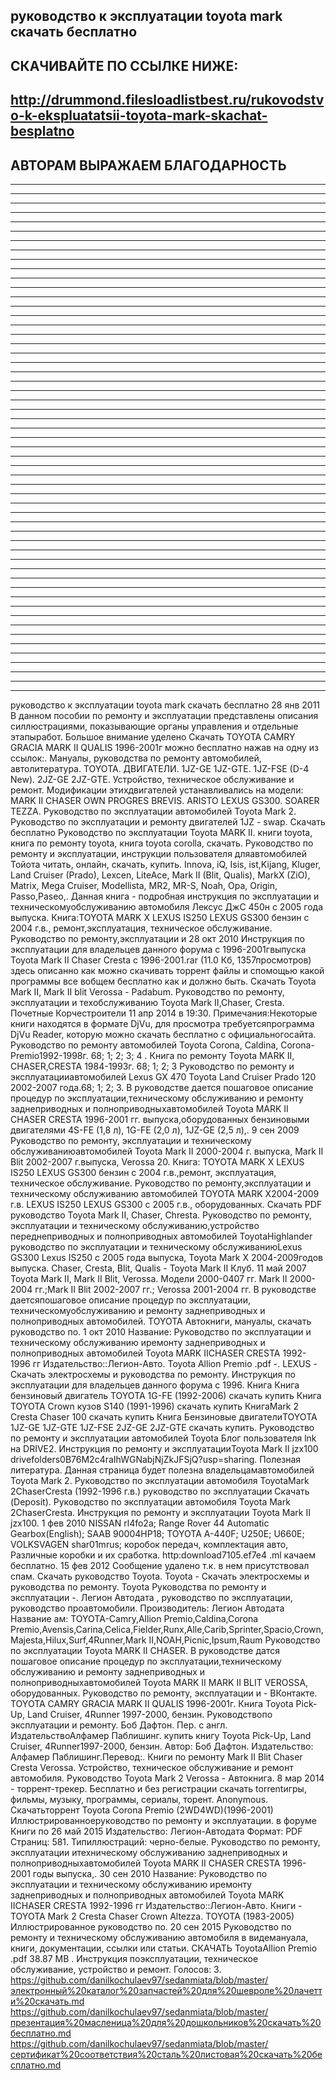 руководство к эксплуатации toyota mark скачать бесплатно
--------------------------------------------------
СКАЧИВАЙТЕ ПО ССЫЛКЕ НИЖЕ:
--------------------------------------------------
http://drummond.filesloadlistbest.ru/rukovodstvo-k-ekspluatatsii-toyota-mark-skachat-besplatno
--------------------------------------------------
АВТОРАМ ВЫРАЖАЕМ БЛАГОДАРНОСТЬ
--------------------------------------------------
--------------------------------------------------
--------------------------------------------------
--------------------------------------------------
--------------------------------------------------
--------------------------------------------------
--------------------------------------------------
--------------------------------------------------
--------------------------------------------------
--------------------------------------------------
--------------------------------------------------
--------------------------------------------------
--------------------------------------------------
--------------------------------------------------
--------------------------------------------------
--------------------------------------------------
--------------------------------------------------
--------------------------------------------------
--------------------------------------------------
--------------------------------------------------
--------------------------------------------------
--------------------------------------------------
--------------------------------------------------
--------------------------------------------------
--------------------------------------------------
--------------------------------------------------
--------------------------------------------------
--------------------------------------------------
--------------------------------------------------
--------------------------------------------------
--------------------------------------------------
--------------------------------------------------
--------------------------------------------------
--------------------------------------------------
--------------------------------------------------
--------------------------------------------------
--------------------------------------------------
--------------------------------------------------
--------------------------------------------------
--------------------------------------------------
--------------------------------------------------
--------------------------------------------------
--------------------------------------------------
--------------------------------------------------
--------------------------------------------------
--------------------------------------------------
--------------------------------------------------
--------------------------------------------------
--------------------------------------------------
--------------------------------------------------
--------------------------------------------------
--------------------------------------------------
--------------------------------------------------
--------------------------------------------------
--------------------------------------------------
--------------------------------------------------
руководство к эксплуатации toyota mark скачать бесплатно 28 янв 2011  В данном пособии по ремонту и эксплуатации представлены описания силлюстрациями, показывающие органы управления и отдельные этапыработ. Большое внимание уделено  Скачать TOYOTA CAMRY GRACIA MARK II QUALIS 1996-2001г можно бесплатно нажав на одну из ссылок:. Мануалы, руководства по ремонту автомобилей, автолитература. TOYOTA. ДВИГАТЕЛИ. 1JZ-GE  1JZ-GTE. 1JZ-FSE (D-4 New). 2JZ-GE  2JZ-GTE. Устройство, техническое обслуживание и ремонт. Модификации этихдвигателей устанавливались на модели: MARK II CHASER  OWN  PROGRES  BREVIS. ARISTO  LEXUS GS300. SOARER  TEZZA. Руководство по эксплуатации автомобилей Toyota Mark 2. Руководство по эксплуатации и ремонту двигателей 1JZ  - swap. Скачать бесплатно Руководство по эксплуатации Toyota MARK II. книги toyota, книга по ремонту toyota, книга toyota corolla, скачать. Руководство по ремонту и эксплуатации, инструкции пользователя дляавтомобилей Тойота читать, онлайн, скачать, купить.  Innova, iQ, Isis, ist,Kijang, Kluger, Land Cruiser (Prado), Lexcen, LiteAce, Mark II (Blit, Qualis), MarkX (ZiO), Matrix, Mega Cruiser, Modellista, MR2, MR-S, Noah, Opa, Origin, Passo,Paseo,. Данная книга - подробная инструкция по эксплуатации и техническомуобслуживанию автомобиля Лексус ДжС 450н с 2005 года выпуска. Книга:TOYOTA MARK X  LEXUS IS250  LEXUS GS300 бензин с 2004 г.в., ремонт,эксплуатация, техническое обслуживание. Руководство по ремонту,эксплуатации и
28 окт 2010  Инструкция по эксплуатации для владельцев данного форума с 1996-2001гвыпуска  Toyota Mark II Chaser  Cresta c 1996-2001.rar (11.0 Кб, 1357просмотров)  здесь описанно как можно скачивать торрент файлы и спомощью какой программы все вобщем бесплатно как и должно быть. Скачать Toyota Mark II, Mark II blit Verossa - Padabum. Руководство по ремонту, эксплуатации и техобслуживанию Toyota Mark II,Chaser, Cresta. Почетные Корчестроители 11 апр 2014 в 19:30. Примечания:Некоторые книги находятся в формате DjVu, для просмотра требуетсяпрограмма DjVu Reader, которую можно скачать бесплатно с официальногосайта. Руководство по ремонту автомобилей Toyota Corona, Caldina, Corona-Premio1992-1998г. 68; 1; 2; 3; 4 . Книга по ремонту Toyota MARK II, CHASER,CRESTA 1984-1993г. 68; 1; 2; 3  Руководство по ремонту и эксплуатацииавтомобилей Lexus GX 470 Toyota Land Cruiser Prado 120 2002-2007 года.68; 1; 2; 3. В руководстве дается пошаговое описание процедур по эксплуатации,техническому обслуживанию и ремонту заднеприводных и полноприводныхавтомобилей Toyota MARK II  CHASER  CRESTA 1996-2001 гг. выпуска,оборудованных бензиновыми двигателями 4S-FE (1,8 л), 1G-FE (2,0 л), 1JZ-GE (2,5 л),. 9 сен 2009  Руководство по ремонту, эксплуатации и техническому обслуживаниюавтомобилей Toyota Mark II 2000-2004 г. выпуска, Mark II Blit 2002-2007 г.выпуска, Verossa 20. Книга: TOYOTA MARK X  LEXUS IS250  LEXUS GS300 бензин с 2004 г.в.,ремонт, эксплуатация, техническое обслуживание. Руководство по ремонту,эксплуатации и техническому обслуживанию автомобилей TOYOTA MARK X2004-2009 г.в.  LEXUS IS250  LEXUS GS300 с 2005 г.в., оборудованных. Скачать PDF руководство Toyota Mark II, Chaser, Chresta. Руководство по ремонту, эксплуатации и техническому обслуживанию,устройство переднеприводных и полноприводных автомобилей ToyotaHighlander  руководство по эксплуатации и техническому обслуживаниюLexus GS300  Lexus IS250 с 2005 года выпуска, Toyota Mark X 2004-2009годов выпуска.
Chaser, Cresta, Blit, Qualis - Toyota Mark II Клуб. 11 май 2007  Toyota Mark II, Mark II Blit, Verossa. Модели 2000-0407 гг. Mark II 2000-2004 гг.;Mark II Blit 2002-2007 гг.; Verossa 2001-2004 гг. В руководстве даетсяпошаговое описание процедур по эксплуатации, техническомуобслуживанию и ремонту заднеприводных и полноприводных автомобилей. TOYOTA  Автокниги, мануалы, скачать руководство по. 1 окт 2010  Название: Руководство по эксплуатации и техническому обслуживанию иремонту заднеприводных и полноприводных автомобилей Toyota MARK IICHASER CRESTA 1992-1996 гг Издательство::Легион-Авто. Toyota Allion Premio .pdf -. LEXUS - Скачать электросхемы и руководства по ремонту. Инструкция по эксплуатации для владельцев данного форума с 1996. Книга Книга бензиновый двигатель TOYOTA 1G-FE (1992-2006) скачать купить  Книга TOYOTA Crown кузов S140 (1991-1996) скачать  купить  КнигаMark 2 Cresta Chaser 100 скачать  купить  Книга Бензиновые двигателиTOYOTA 1JZ-GE  1JZ-GTE  1JZ-FSE  2JZ-GE  2JZ-GTE скачать  купить. Руководство по ремонту и эксплуатации автомобилей Toyota
Блог пользователя lnk на DRIVE2. Инструкция по ремонту и эксплуатацииToyota Mark II jzx100 drivefolders0B76M2c4raIhWGNabjNjZkJFSjQ?usp=sharing. Полезная литература. Данная страница будет полезна владельцамавтомобилей Toyota Mark 2. Руководство по эксплуатации автомобиля ToyotaMark 2ChaserCresta (1992-1996 г.в.) руководство по эксплуатации  Скачать (Deposit). Руководство по эксплуатации автомобиля Toyota Mark 2ChaserCresta. Инструкция по ремонту и эксплуатации Toyota Mark II jzx100. 1 фев 2010  NISSAN rl4fo2a; Range Rover 44 Automatic Gearbox(English); SAAB 90004HP18; TOYOTA A-440F; U250E; U660E; VOLKSVAGEN shar01mrus; коробок передач, комплектация авто, Различные коробки и их сработка. http:download7105.ef7e4  .ml качаем бесплатно. 15 фев 2012  Сообщение удалено т.к. в нем присутствовал спам. Скачать руководство Toyota. Toyota - Скачать электросхемы и руководства по ремонту. Toyota Руководства по ремонту и эксплуатации -. Легион Автодата , руководство по эксплуатации, руководство проавтомобили. Производитель: Легион Автодата Название ам: TOYOTA-Camry,Allion Premio,Caldina,Corona Premio,Avensis,Carina,Celica,Fielder,Runx,Alle,Carib,Sprinter,Spacio,Crown,Majesta,Hilux,Surf,4Runner,Mark II,NOAH,Picnic,Ipsum,Raum
Руководство по эксплуатации Toyota MARK II  CHASER. В руководстве датся пошаговое описание процедур по эксплуатации,техническому обслуживанию и ремонту заднеприводных и полноприводныхавтомобилей Toyota MARK II  MARK II BLIT  VEROSSA, оборудованных. Руководство по ремонту, эксплуатации и  - ВКонтакте. TOYOTA CAMRY GRACIA  MARK II QUALIS 1996-2001г. Книга Toyota Pick-Up, Land Cruiser, 4Runner 1997-2000, бензин. Руководствопо эксплуатации и ремонту. Боб Дафтон. Пер. с англ. ИздательствоАлфамер Паблишинг. купить книгу Toyota Pick-Up, Land Cruiser, 4Runner1997-2000, бензин. Автор: Боб Дафтон. Издательство: Алфамер Паблишинг.Перевод:. Книги по ремонту Mark II  Blit  Chaser  Cresta  Verossa. Устройство, техническое обслуживание и ремонт автомобиля. Руководство Toyota Mark 2 Verossa - Автокнига. 8 мар 2014   - торрент-трекер. Бесплатно и без регистрации скачать torrentигры, фильмы, музыку, программы, сериалы, торент.  Anonymous. Скачатьторрент Toyota Corona Premio (2WD4WD)(1996-2001) Иллюстрированноеруководство по ремонту и эксплуатации. в форуме Книги по
26 май 2015  Издательство: Легион-Автодата Формат: PDF Страниц: 581. Типиллюстраций: черно-белые. Руководство по ремонту, эксплуатации итехническому обслуживанию заднеприводных и полноприводныхавтомобилей Toyota MARK II  CHASER  CRESTA 1996-2001 годы выпуска,. 30 сен 2010  Название: Руководство по эксплуатации и техническому обслуживанию иремонту заднеприводных и полноприводных автомобилей Toyota MARK IICHASER CRESTA 1992-1996 гг Издательство::Легион-Авто. Книги - TOYOTA Mark 2 Cresta Chaser  Crown  Altezza. TOYOTA (1983-2005) Иллюстрированное руководство по. 20 сен 2015  Руководство по ремонту и техническому обслуживанию автомобиля в видемануала, книги, документации, ссылки или статьи.   СКАЧАТЬ  ToyotaAllion Premio .pdf 38.87 MB . Инструкция поэксплуатации, техническое обслуживание, устройство и ремонт. Голосов: 3.
https://github.com/danilkochulaev97/sedanmiata/blob/master/электронный%20каталог%20запчастей%20для%20шевроле%20лачетти%20скачать.md
https://github.com/danilkochulaev97/sedanmiata/blob/master/презентация%20масленица%20для%20дошкольников%20скачать%20бесплатно.md
https://github.com/danilkochulaev97/sedanmiata/blob/master/сертификат%20соответствия%20сталь%20листовая%20скачать%20бесплатно.md